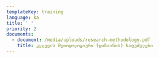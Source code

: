 ```yaml
---
templateKey: training
language: ka
title: ' '
priority: 2
documents:
  - document: /media/uploads/research-methodology.pdf
    title: კვლევის მეთოდოლოგიური (დიზაინის) საფუძვლები
---
```


